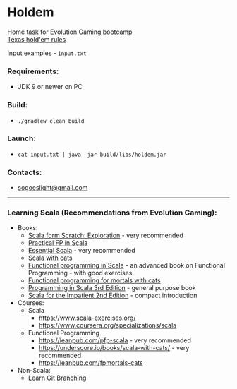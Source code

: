 # Holdem
Home task for Evolution Gaming [bootcamp](https://scala-bootcamp.evolutiongaming.com/)  
[Texas hold'em rules](https://en.wikipedia.org/wiki/Texas_hold_%27em)  

Input examples - `input.txt`

### Requirements:
- JDK 9 or newer on PC

### Build:
- `./gradlew clean build`

### Launch:
- `cat input.txt | java -jar build/libs/holdem.jar`

### Contacts:
- sogoeslight@gmail.com

---

### Learning Scala (Recommendations from Evolution Gaming):
- Books:
    - [Scala form Scratch: Exploration](https://leanpub.com/scala-from-scratch-exploration) - very recommended
    - [Practical FP in Scala](https://leanpub.com/pfp-scala)
    - [Essential Scala](https://underscore.io/books/essential-scala/) - very recommended
    - [Scala with cats](https://underscore.io/books/scala-with-cats/)
    - [Functional programming in Scala](https://www.manning.com/books/functional-programming-in-scala) - 
            an advanced book on Functional Programming - with good exercises
    - [Functional programming for mortals with cats](https://leanpub.com/fpmortals-cats)
    - [Programming in Scala 3rd Edition](https://booksites.artima.com/programming_in_scala_3ed) - general purpose book
    - [Scala for the Impatient 2nd Edition](https://horstmann.com/scala/) - compact introduction
- Courses:
    - Scala
        - https://www.scala-exercises.org/
        - https://www.coursera.org/specializations/scala
    - Functional Programming
        - https://leanpub.com/pfp-scala - very recommended
        - https://underscore.io/books/scala-with-cats/ - very recommended
        - https://leanpub.com/fpmortals-cats
- Non-Scala:
    - [Learn Git Branching](https://learngitbranching.js.org/)
